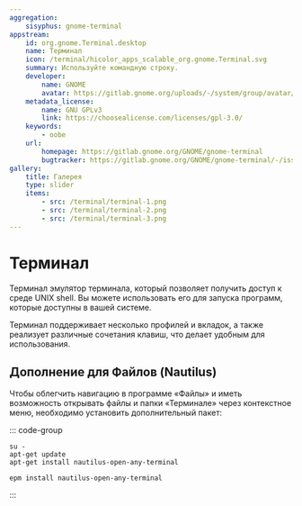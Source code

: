 ```yaml
---
aggregation:
    sisyphus: gnome-terminal
appstream:
    id: org.gnome.Terminal.desktop
    name: Терминал
    icon: /terminal/hicolor_apps_scalable_org.gnome.Terminal.svg
    summary: Используйте командную строку.
    developer:
        name: GNOME
        avatar: https://gitlab.gnome.org/uploads/-/system/group/avatar/8/gnomelogo.png?width=48
    metadata_license:
        name: GNU GPLv3
        link: https://choosealicense.com/licenses/gpl-3.0/
    keywords:
        - oobe
    url:
        homepage: https://gitlab.gnome.org/GNOME/gnome-terminal
        bugtracker: https://gitlab.gnome.org/GNOME/gnome-terminal/-/issues
gallery:
    title: Галерея
    type: slider
    items:
        - src: /terminal/terminal-1.png
        - src: /terminal/terminal-2.png
        - src: /terminal/terminal-3.png
---
```


# Терминал

Терминал эмулятор терминала, который позволяет получить доступ к среде UNIX shell. Вы можете использовать его для запуска программ, которые доступны в вашей системе.

Терминал поддерживает несколько профилей и вкладок, а также реализует различные сочетания клавиш, что делает удобным для использования.

<AGWGallery />
<!--@include: @apps/_parts/install/content-repo.md-->

## Дополнение для Файлов (Nautilus)

Чтобы облегчить навигацию в программе «Файлы» и иметь возможность открывать файлы и папки  «Терминале» через контекстное меню, необходимо установить дополнительный пакет:

::: code-group

```shell[apt-get]
su -
apt-get update
apt-get install nautilus-open-any-terminal
```

```shell[epm]
epm install nautilus-open-any-terminal
```
:::
